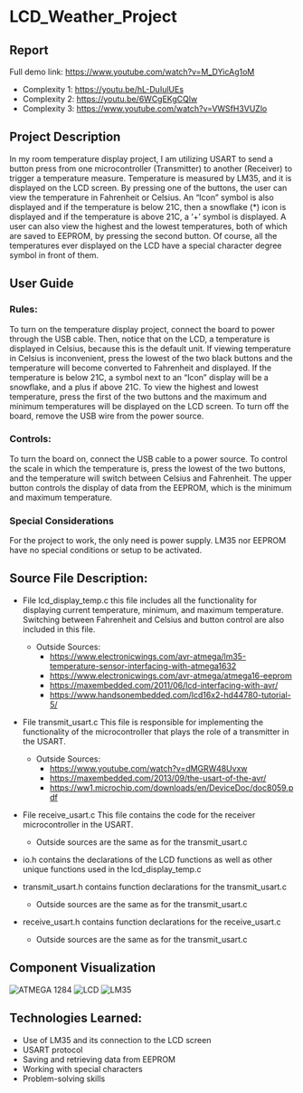 # LCD_Weather_Project
## Report
Full demo link: https://www.youtube.com/watch?v=M_DYicAg1oM
* Complexity 1: https://youtu.be/hL-DuIulUEs
* Complexity 2: https://youtu.be/6WCgEKgCQlw
* Complexity 3: https://www.youtube.com/watch?v=VWSfH3VUZlo

## Project Description
In my room temperature display project, I am utilizing USART to send a button press from one
microcontroller (Transmitter) to another (Receiver) to trigger a temperature measure.
Temperature is measured by LM35, and it is displayed on the LCD screen. By pressing one of
the buttons, the user can view the temperature in Fahrenheit or Celsius. An “Icon” symbol is also
displayed and if the temperature is below 21C, then a snowflake (*) icon is displayed and if the
temperature is above 21C, a ‘+’ symbol is displayed. A user can also view the highest and the
lowest temperatures, both of which are saved to EEPROM, by pressing the second button. Of
course, all the temperatures ever displayed on the LCD have a special character degree symbol in
front of them.

## User Guide
### Rules:
To turn on the temperature display project, connect the board to power through the USB cable.
Then, notice that on the LCD, a temperature is displayed in Celsius, because this is the default
unit. If viewing temperature in Celsius is inconvenient, press the lowest of the two black buttons
and the temperature will become converted to Fahrenheit and displayed. If the temperature is
below 21C, a symbol next to an “Icon” display will be a snowflake, and a plus if above 21C. To
view the highest and lowest temperature, press the first of the two buttons and the maximum and
minimum temperatures will be displayed on the LCD screen. To turn off the board, remove the
USB wire from the power source.

### Controls:
To turn the board on, connect the USB cable to a power source. To control the scale in which the
temperature is, press the lowest of the two buttons, and the temperature will switch between
Celsius and Fahrenheit. The upper button controls the display of data from the EEPROM, which
is the minimum and maximum temperature.

### Special Considerations
For the project to work, the only need is power supply. LM35 nor EEPROM have no special
conditions or setup to be activated.

## Source File Description:
* File lcd_display_temp.c this file includes all the functionality for displaying current
temperature, minimum, and maximum temperature. Switching between Fahrenheit and
Celsius and button control are also included in this file.
  * Outside Sources:
    * https://www.electronicwings.com/avr-atmega/lm35-temperature-sensor-interfacing-with-atmega1632
    * https://www.electronicwings.com/avr-atmega/atmega16-eeprom
    * https://maxembedded.com/2011/06/lcd-interfacing-with-avr/
    * https://www.handsonembedded.com/lcd16x2-hd44780-tutorial-5/  

* File transmit_usart.c This file is responsible for implementing the functionality of the
microcontroller that plays the role of a transmitter in the USART.
  * Outside Sources:
     * https://www.youtube.com/watch?v=dMGRW48Uvxw
     * https://maxembedded.com/2013/09/the-usart-of-the-avr/
     * https://ww1.microchip.com/downloads/en/DeviceDoc/doc8059.pdf

* File receive_usart.c This file contains the code for the receiver microcontroller in the
USART.
  * Outside sources are the same as for the transmit_usart.c
* io.h contains the declarations of the LCD functions as well as other unique functions used
in the lcd_display_temp.c
* transmit_usart.h contains function declarations for the transmit_usart.c
  * Outside sources are the same as for the transmit_usart.c
* receive_usart.h contains function declarations for the receive_usart.c
  * Outside sources are the same as for the transmit_usart.c

## Component Visualization
![ATMEGA 1284](https://dojft4652t1in.cloudfront.net/wp-content/uploads/IC-ATMEGA1284-PU-3.jpg)
![LCD](https://avrgeeks.com/wp-content/uploads/2017/09/Arduino-LCD-Set-Up-and-Programming-Guide-LCD-Pinout.png)
![LM35](https://www.engineersgarage.com/wp-content/uploads/2019/10/lm35-pin-out_orig-1.png)

## Technologies Learned:
* Use of LM35 and its connection to the LCD screen
* USART protocol
* Saving and retrieving data from EEPROM
* Working with special characters
* Problem-solving skills
